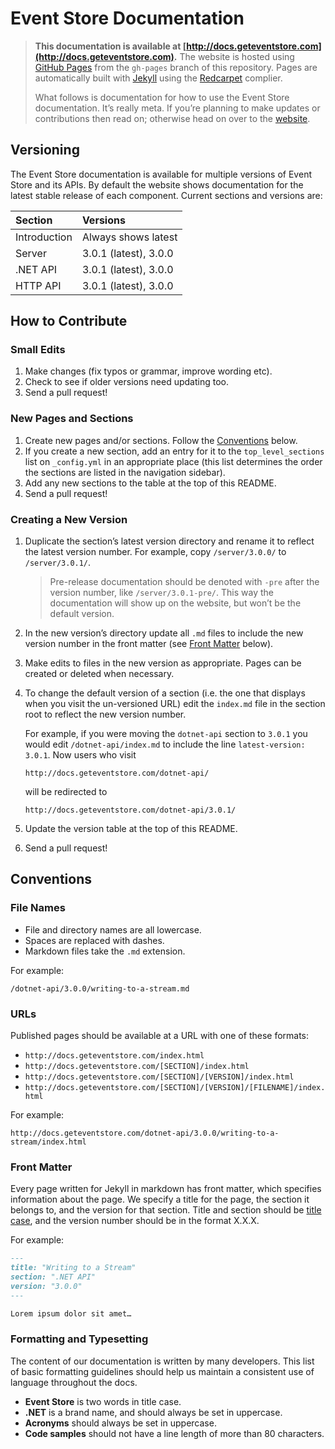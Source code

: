 # Event Store Documentation

> **This documentation is available at [http://docs.geteventstore.com](http://docs.geteventstore.com).** The website is hosted using [GitHub Pages](https://pages.github.com) from the `gh-pages` branch of this repository. Pages are automatically built with [Jekyll](http://jekyllrb.com) using the [Redcarpet](https://github.com/vmg/redcarpet) complier.
>
> What follows is documentation for how to use the Event Store documentation. It’s really meta. If you’re planning to make updates or contributions then read on; otherwise head on over to the [website](http://docs.geteventstore.com).

## Versioning

The Event Store documentation is available for multiple versions of Event Store and its APIs. By default the website shows documentation for the latest stable release of each component. Current sections and versions are:

| Section      | Versions              |
| :----------- | :-------------------- |
| Introduction | Always shows latest   |
| Server       | 3.0.1 (latest), 3.0.0 |
| .NET API     | 3.0.1 (latest), 3.0.0 |
| HTTP API     | 3.0.1 (latest), 3.0.0 |

## How to Contribute

### Small Edits

1. Make changes (fix typos or grammar, improve wording etc).
2. Check to see if older versions need updating too.
3. Send a pull request!

### New Pages and Sections

1. Create new pages and/or sections. Follow the [Conventions](#conventions) below.
2. If you create a new section, add an entry for it to the `top_level_sections` list on `_config.yml` in an appropriate place (this list determines the order the sections are listed in the navigation sidebar).
3. Add any new sections to the table at the top of this README.
4. Send a pull request!

### Creating a New Version

1. Duplicate the section’s latest version directory and rename it to reflect the latest version number. For example, copy `/server/3.0.0/` to `/server/3.0.1/`.

   > Pre-release documentation should be denoted with `-pre` after the version number, like `/server/3.0.1-pre/`. This way the documentation will show up on the website, but won’t be the default version.
2. In the new version’s directory update all `.md` files to include the new version number in the front matter (see [Front Matter](#front-matter) below).
3. Make edits to files in the new version as appropriate. Pages can be created or deleted when necessary.
4. To change the default version of a section (i.e. the one that displays when you visit the un-versioned URL) edit the `index.md` file in the section root to reflect the new version number.

   For example, if you were moving the `dotnet-api` section to `3.0.1` you would edit `/dotnet-api/index.md` to include the line `latest-version: 3.0.1`. Now users who visit

   ```
   http://docs.geteventstore.com/dotnet-api/
   ```

   will be redirected to

   ```
   http://docs.geteventstore.com/dotnet-api/3.0.1/
   ```
4. Update the version table at the top of this README.
5. Send a pull request!

## Conventions

### File Names

- File and directory names are all lowercase.
- Spaces are replaced with dashes.
- Markdown files take the `.md` extension.

For example:

```
/dotnet-api/3.0.0/writing-to-a-stream.md
```

### URLs

Published pages should be available at a URL with one of these formats:

- `http://docs.geteventstore.com/index.html`
- `http://docs.geteventstore.com/[SECTION]/index.html`
- `http://docs.geteventstore.com/[SECTION]/[VERSION]/index.html`
- `http://docs.geteventstore.com/[SECTION]/[VERSION]/[FILENAME]/index.html`

For example:

```
http://docs.geteventstore.com/dotnet-api/3.0.0/writing-to-a-stream/index.html
```

### Front Matter

Every page written for Jekyll in markdown has front matter, which specifies information about the page. We specify a title for the page, the section it belongs to, and the version for that section. Title and section should be [title case](http://en.wiktionary.org/wiki/title_case), and the version number should be in the format X.X.X.

For example:
```markdown
---
title: "Writing to a Stream"
section: ".NET API"
version: "3.0.0"
---

Lorem ipsum dolor sit amet…
```

### Formatting and Typesetting

The content of our documentation is written by many developers. This list of basic formatting guidelines should help us maintain a consistent use of language throughout the docs.

- **Event Store** is two words in title case.
- **.NET** is a brand name, and should always be set in uppercase.
- **Acronyms** should always be set in uppercase.
- **Code samples** should not have a line length of more than 80 characters.
